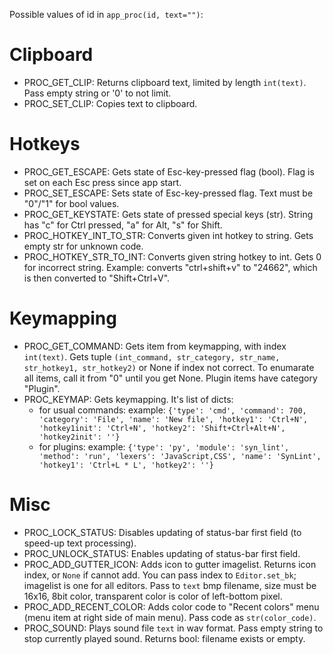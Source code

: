 Possible values of id in `app_proc(id, text="")`:

Clipboard
=========

* PROC_GET_CLIP: Returns clipboard text, limited by length `int(text)`. Pass empty string or '0' to not limit.
* PROC_SET_CLIP: Copies text to clipboard.

Hotkeys
=======

* PROC_GET_ESCAPE: Gets state of Esc-key-pressed flag (bool). Flag is set on each Esc press since app start.
* PROC_SET_ESCAPE: Sets state of Esc-key-pressed flag. Text must be "0"/"1" for bool values.
* PROC_GET_KEYSTATE: Gets state of pressed special keys (str). String has "c" for Ctrl pressed, "a" for Alt, "s" for Shift.
* PROC_HOTKEY_INT_TO_STR: Converts given int hotkey to string. Gets empty str for unknown code.
* PROC_HOTKEY_STR_TO_INT: Converts given string hotkey to int. Gets 0 for incorrect string. Example: converts "ctrl+shift+v" to "24662", which is then converted to "Shift+Ctrl+V". 

Keymapping
==========

* PROC_GET_COMMAND: Gets item from keymapping, with index `int(text)`. Gets tuple `(int_command, str_category, str_name, str_hotkey1, str_hotkey2)` or None if index not correct. To enumarate all items, call it from "0" until you get None. Plugin items have category "Plugin".
* PROC_KEYMAP: Gets keymapping. It's list of dicts:
    * for usual commands: example: `{'type': 'cmd', 'command': 700, 'category': 'File', 'name': 'New file', 'hotkey1': 'Ctrl+N', 'hotkey1init': 'Ctrl+N', 'hotkey2': 'Shift+Ctrl+Alt+N', 'hotkey2init': ''}`
    * for plugins: example: `{'type': 'py', 'module': 'syn_lint', 'method': 'run', 'lexers': 'JavaScript,CSS', 'name': 'SynLint', 'hotkey1': 'Ctrl+L * L', 'hotkey2': ''}`

Misc
====

* PROC_LOCK_STATUS: Disables updating of status-bar first field (to speed-up text processing).    
* PROC_UNLOCK_STATUS: Enables updating of status-bar first field.
* PROC_ADD_GUTTER_ICON: Adds icon to gutter imagelist. Returns icon index, or `None` if cannot add. You can pass index to `Editor.set_bk`; imagelist is one for all editors. Pass to `text` bmp filename, size must be 16x16, 8bit color, transparent color is color of left-bottom pixel. 
* PROC_ADD_RECENT_COLOR: Adds color code to "Recent colors" menu (menu item at right side of main menu). Pass code as `str(color_code)`.
* PROC_SOUND: Plays sound file `text` in wav format. Pass empty string to stop currently played sound. Returns bool: filename exists or empty.
